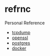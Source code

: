 # refrnc
Personal Reference

* [tcpdump](./tcpdump.md)
* [openssl](./openssl.md)
* [postgres](./postgres.md)
* [docker](./docker.md)
